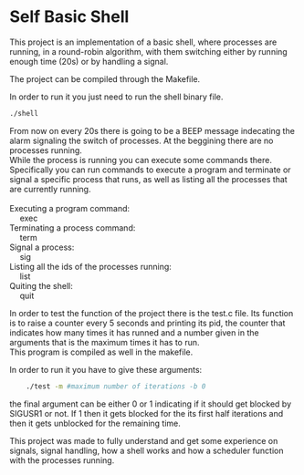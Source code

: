 # Self Basic Shell

This project is an implementation of a basic shell, where 
processes are running, in a round-robin algorithm, with 
them switching either by running enough time (20s) or by 
handling a signal. <br />

The project can be compiled through the Makefile. <br />

In order to run it you just need to run the shell binary 
file.   <br /> 
```bash
./shell 
```
From now on every 20s there is going to be a BEEP message 
indecating the alarm signaling the switch of processes.
At the beggining there are no processes running. <br />
While the process is running you can execute some commands 
there.  <br />
Specifically you can run commands to execute a program and 
terminate or signal a specific process that runs, as well as
listing all the processes that are currently running. <br />
 <br />
Executing a program command: <br />
&emsp;   exec <program name> <args>  <br />
Terminating a process command:  <br />
&emsp;   term <process id>  <br />
Signal a process: <br />
&emsp;   sig <process id> <br />
Listing all the ids of the processes running: <br />
&emsp;   list <br />
Quiting the shell: <br />
&emsp;   quit <br />

In order to test the function of the project there is the 
test.c file. Its function is to raise a counter every 5 
seconds and printing its pid, the counter that indicates how 
many times it has runned and a number given in the arguments 
that is the maximum times it has to run.  <br />
This program is compiled as well in the makefile. <br />

In order to run it you have to give these arguments: <br />
```bash
    ./test -m #maximum number of iterations -b 0 
```
the final argument can be either 0 or 1 indicating if it
should get blocked by SIGUSR1 or not. If 1 then it gets blocked
for the its first half iterations and then it gets unblocked 
for the remaining time. <br />

This project was made to fully understand and get some experience 
on signals, signal handling, how a shell works and how a scheduler 
function with the processes running. <br />